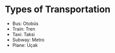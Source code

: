 
# Types of Transportation

- Bus: Otobüs
- Train: Tren
- Taxi: Taksi
- Subway: Metro
- Plane: Uçak
